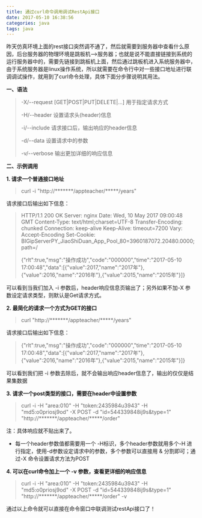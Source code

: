 ```yaml
---
title: 通过curl命令调用调试RestApi接口
date: 2017-05-10 16:38:56
categories: java
tags: java
---
```


昨天仿真环境上面的rest接口突然调不通了，然后就需要到服务器中查看什么原因，后台服务器的物理环境是跳板机-->服务器；也就是说不能直接链接到系统的运行服务器中的，需要先链接到跳板机上面，然后通过跳板机进入系统服务器中，由于系统服务器是linux操作系统，所以就需要在命令行中对一些接口地址进行联调调试操作，就用到了curl命令处理，具体下面分步骤说明其用法。

<!--more-->

**一、语法**

>-X/--request [GET|POST|PUT|DELETE|…]  用于指定请求方式
>
>-H/--header                           设置请求头(header)信息
>
>-i/--include                          请求接口后，输出响应的header信息
>
>-d/--data                             设置请求中的参数 
>
>-v/--verbose                          输出更加详细的响应信息
>

**二、示例调用**

**1. 请求一个普通接口地址**

>curl -i  "http://*******/appteacher/*****/years"

请求接口后输出如下信息：

>HTTP/1.1 200 OK
Server: nginx
Date: Wed, 10 May 2017 09:00:48 GMT
Content-Type: text/html;charset=UTF-8
Transfer-Encoding: chunked
Connection: keep-alive
Keep-Alive: timeout=7200
Vary: Accept-Encoding
Set-Cookie: BIGipServerPY_JiaoShiDuan_App_Pool_80=3960187072.20480.0000; path=/
>
>{"rlt":true,"msg":"操作成功","code":"000000","time":"2017-05-10 17:00:48","data":[{"value":2017,"name":"2017年"},{"value":2016,"name":"2016年"},{"value":2015,"name":"2015年"}]}
>

可以看到当我们加入 -i 参数后，header响应信息页输出了；另外如果不加-X 参数设定请求类型，则默认是Get请求方式。

**2. 最简化的请求一个方式为GET的接口**

>curl  "http://*******/appteacher/*****/years"

请求接口后输出如下信息：

>{"rlt":true,"msg":"操作成功","code":"000000","time":"2017-05-10 17:00:48","data":[{"value":2017,"name":"2017年"},{"value":2016,"name":"2016年"},{"value":2015,"name":"2015年"}]}
>

可以看到我们把 -i 参数去除后，就不会输出响应header信息了，输出的仅仅是结果集数据


**3. 请求一个post类型的接口，需要在header中设置参数**

>curl -i -H "area:010" -H "token:2435984u3943" -H "md5:o0priosj9od" -X POST -d "id=544339848ij9s&type=1"  "http://*******/appteacher/*****/order"

注：具体响应就不贴出来了。

- 每一个header参数值都需要用一个 -H标识，多个header参数就用多个-H 进行指定，使用-d参数设定请求中的参数，多个参数可以直接用 & 分割即可；通过-X 命令设置请求方法为POST


**4. 可以在curl命令加上一个 -v 参数，查看更详细的响应信息**

>curl -i -H "area:010" -H "token:2435984u3943" -H "md5:o0priosj9od" -X POST -d "id=544339848ij9s&type=1"  "http://*******/appteacher/*****/order" -v


通过以上命令就可以直接在命令窗口中联调测试restApi接口了！